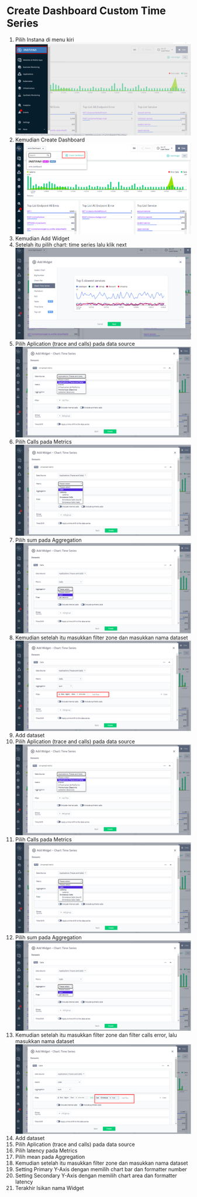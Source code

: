 # Create Dashboard Custom Time Series

1. Pilih Instana di menu kiri ![gambar 1](asset/widget1.png)
2. Kemudian Create Dashboard ![gambar 2](asset/widget2.png)
3. Kemudian Add Widget
4. Setelah itu pilih chart: time series lalu klik next ![gambar 3](asset/widget3.png)
5. Pilih Aplication (trace and calls) pada data source ![gambar 4](asset/widget4.png)
6. Pilih Calls pada Metrics ![gambar 5](asset/widget5.png)
7. Pilih sum pada Aggregation ![gambar 6](asset/widget6.png)
8. Kemudian setelah itu masukkan filter zone dan masukkan nama dataset ![gambar 7](asset/widget7.png)
9. Add dataset
10. Pilih Aplication (trace and calls) pada data source ![gambar 8](asset/widget4.png)
11. Pilih Calls pada Metrics ![gambar 9](asset/widget5.png)
12. Pilih sum pada Aggregation ![gambar 10](asset/widget6.png)
13. Kemudian setelah itu masukkan filter zone dan filter calls error, lalu masukkan nama dataset ![gambar 11](asset/widget8.png)
14. Add dataset
15. Pilih Aplication (trace and calls) pada data source
16. Pilih latency pada Metrics
17. Pilih mean pada Aggregation
18. Kemudian setelah itu masukkan filter zone dan masukkan nama dataset
19. Setting Primary Y-Axis dengan memilih chart bar dan formatter number
20. Setting Secondary Y-Axis dengan memilih chart area dan formatter latency
21. Terakhir Isikan nama Widget
